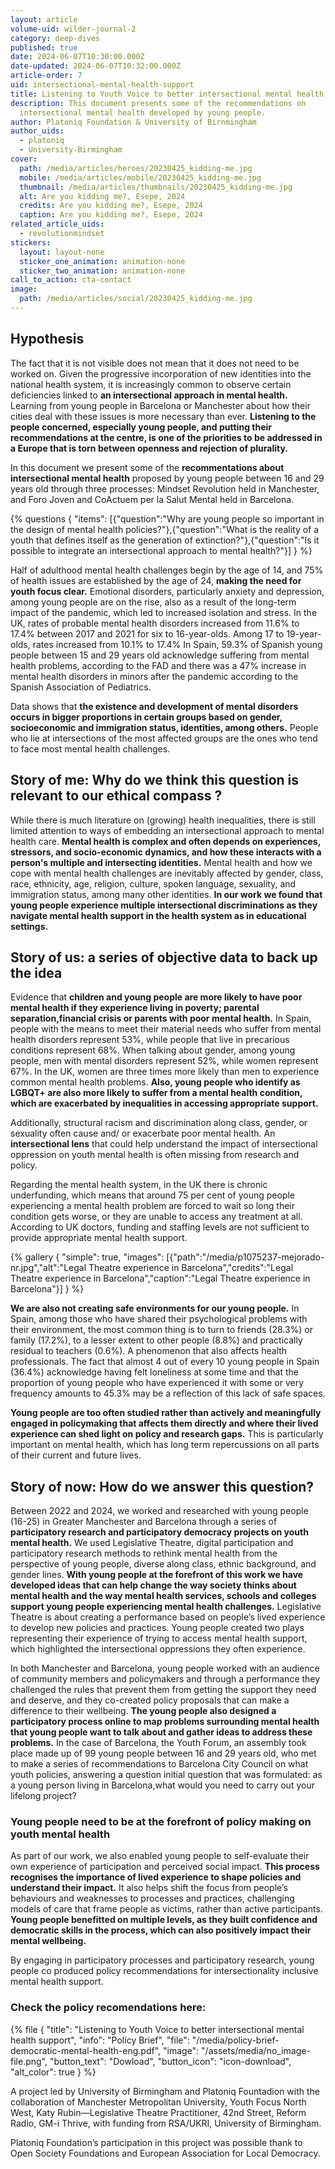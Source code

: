 ```yaml
---
layout: article
volume-uid: wilder-journal-2
category: deep-dives
published: true
date: 2024-06-07T10:30:00.000Z
date-updated: 2024-06-07T10:32:00.000Z
article-order: 7
uid: intersectional-mental-health-support
title: Listening to Youth Voice to better intersectional mental health support
description: This document presents some of the recommendations on
  intersectional mental health developed by young people.
author: Platoniq Foundation & University of Birnmingham
author_uids:
  - platoniq
  - University-Birmingham
cover:
  path: /media/articles/heroes/20230425_kidding-me.jpg
  mobile: /media/articles/mobile/20230425_kidding-me.jpg
  thumbnail: /media/articles/thumbnails/20230425_kidding-me.jpg
  alt: Are you kidding me?, Esepe, 2024
  credits: Are you kidding me?, Esepe, 2024
  caption: Are you kidding me?, Esepe, 2024
related_article_uids:
  - revolutionmindset
stickers:
  layout: layout-none
  sticker_one_animation: animation-none
  sticker_two_animation: animation-none
call_to_action: cta-contact
image:
  path: /media/articles/social/20230425_kidding-me.jpg
---
```

## Hypothesis

The fact that it is not visible does not mean that it does not need to be worked on. Given the progressive incorporation of new identities into the national health system, it is increasingly common to observe certain deficiencies linked to **an intersectional approach in mental health.** Learning from young people in Barcelona or Manchester about how their cities deal with these issues is more necessary than ever. **Listening to the people concerned, especially young people, and putting their recommendations at the centre, is one of the priorities to be addressed in a Europe that is torn between openness and rejection of plurality.**

In this document we present some of the **recommentations about intersectional mental health** proposed by young people between 16 and 29 years old through three processes: Mindset Revolution held in Manchester, and Foro Joven and CoActuem per la Salut Mental held in Barcelona.

{% questions { "items": [{"question":"Why are young people so important in the design of mental health policies?"},{"question":"What is the reality of a youth that defines itself as the generation of extinction?"},{"question":"Is it possible to integrate an intersectional approach to mental health?"}] } %}

Half of adulthood mental health challenges begin by the age of 14, and 75% of health issues are established by the age of 24, **making the need for youth focus clear.** Emotional disorders, particularly anxiety and depression, among young people are on the rise, also as a result of the long-term impact of the pandemic, which led to increased isolation and stress. In the UK, rates of probable mental health disorders increased from 11.6% to 17.4% between 2017 and 2021 for six to 16-year-olds. Among 17 to 19-year-olds, rates increased from 10.1% to 17.4% In Spain, 59.3% of Spanish young people between 15 and 29 years old acknowledge suffering from mental health problems, according to the FAD and there was a 47% increase in mental health disorders in minors after the pandemic according to the Spanish Association of Pediatrics.

Data shows that **the existence and development of mental disorders occurs in bigger proportions in certain groups based on gender, socioeconomic and immigration status, identities, among others.** People who lie at intersections of the most affected groups are the ones who tend to face most mental health challenges. 

## Story of me: Why do we think this question is relevant to our ethical compass ?

While there is much literature on (growing) health inequalities, there is still limited attention to ways of embedding an intersectional approach to mental health care. **Mental health is complex and often depends on experiences, stressors, and socio-economic dynamics, and how these interacts with a person's multiple and intersecting identities.** Mental health and how we cope with mental health challenges are inevitably affected by gender, class, race, ethnicity, age, religion, culture, spoken language, sexuality, and immigration status, among many other identities. **In our work we found that young people experience multiple intersectional discriminations as they navigate mental health support in the health system as in educational settings.**

## Story of us: a series of objective data to back up the idea

Evidence that **children and young people are more likely to have poor mental health if they experience living in poverty; parental separation,financial crisis or parents with poor mental health.** In Spain, people with the means to meet their material needs who suffer from mental health disorders represent 53%, while people that live in precarious conditions represent 68%. When talking about gender, among young people, men with mental disorders represent 52%, while women represent 67%. In the UK, women are three times more likely than men to experience common mental health problems. **Also, young people who identify as LGBQT+ are also more likely to suffer from a mental health condition, which are exacerbated by inequalities in accessing appropriate support.**

Additionally, structural racism and discrimination along class, gender, or sexuality often cause and/ or exacerbate poor mental health. An **intersectional lens** that could help understand the impact of intersectional oppression on youth mental health is often missing from research and policy.

Regarding the mental health system, in the UK there is chronic underfunding, which means that around 75 per cent of young people experiencing a mental health problem are forced to wait so long their condition gets worse, or they are unable to access any treatment at all. According to UK doctors, funding and staffing levels are not sufficient to provide appropriate mental health support.

{% gallery { "simple": true, "images": [{"path":"/media/p1075237-mejorado-nr.jpg","alt":"Legal Theatre experience in Barcelona","credits":"Legal Theatre experience in Barcelona","caption":"Legal Theatre experience in Barcelona"}] } %}

**We are also not creating safe environments for our young people.** In Spain, among those who have shared their psychological problems with their environment, the most common thing is to turn to friends (28.3%) or family (17.2%), to a lesser extent to other people (8.8%) and practically residual to teachers (0.6%). A phenomenon that also affects health professionals. The fact that almost 4 out of every 10 young people in Spain (36.4%) acknowledge having felt loneliness at some time and that the proportion of young people who have experienced it with some or very frequency amounts to 45.3% may be a reflection of this lack of safe spaces.

**Young people are too often studied rather than actively and meaningfully engaged in policymaking that affects them directly and where their lived experience can shed light on policy and research gaps.** This is particularly important on mental health, which has long term repercussions on all parts of their current and future lives.

## Story of now: How do we answer this question?

Between 2022 and 2024, we worked and researched with young people (16-25) in Greater Manchester and Barcelona through a series of **participatory research and participatory democracy projects on youth mental health.** We used Legislative Theatre, digital participation and participatory research methods to rethink mental health from the perspective of young people, diverse along class, ethnic background, and gender lines. **With young people at the forefront of this work we have developed ideas that can help change the way society thinks about mental health and the way mental health services, schools and colleges support young people experiencing mental health challenges.** Legislative Theatre is about creating a performance based on people’s lived experience to develop new policies and practices. Young people created two plays representing their experience of trying to access mental health support, which highlighted the intersectional oppressions they often experience. 

In both Manchester and Barcelona, young people worked with an audience of community members and policymakers and through a performance they challenged the rules that prevent them from getting the support they need and deserve, and they co-created policy proposals that can make a difference to their wellbeing. **The young people also designed a participatory process online to map problems surrounding mental health that young people want to talk about and gather ideas to address these problems.** In the case of Barcelona, ​​the Youth Forum, an assembly took place made up of 99 young people between 16 and 29 years old, who met to make a series of recommendations to Barcelona City Council on what youth policies, answering a question initial question that was formulated: as a young person living in Barcelona, ​​what would you need to carry out your lifelong project?

### Young people need to be at the forefront of policy making on youth mental health

As part of our work, we also enabled young people to self-evaluate their own experience of participation and perceived social impact. **This process recognises the importance of lived experience to shape policies and understand their impact.** It also helps shift the focus from people’s behaviours and weaknesses to processes and practices, challenging models of care that frame people as victims, rather than active participants. **Young people benefitted on multiple levels, as they built confidence and democratic skills in the process, which can also positively impact their mental wellbeing.**

 By engaging in participatory processes and participatory research, young people co produced policy recommendations for intersectionality inclusive mental health support. 

### Check the policy recomendations here:

{% file { "title": "Listening to Youth Voice to better intersectional mental health support", "info": "Policy Brief", "file": "/media/policy-brief-democratic-mental-health-eng.pdf", "image": "/assets/media/no_image-file.png", "button_text": "Dowload", "button_icon": "icon-download", "alt_color": true } %}

A project led by University of Birmingham and Platoniq Fountadion with the collaboration of Manchester Metropolitan University, Youth Focus North West, Katy Rubin—Legislative Theatre Practitioner, 42nd Street, Reform Radio, GM-i Thrive, with funding from RSA/UKRI, University of Birmingham. 

Platoniq Foundation’s participation in this project was possible thank to Open Society Foundations and European Association for Local Democracy.
